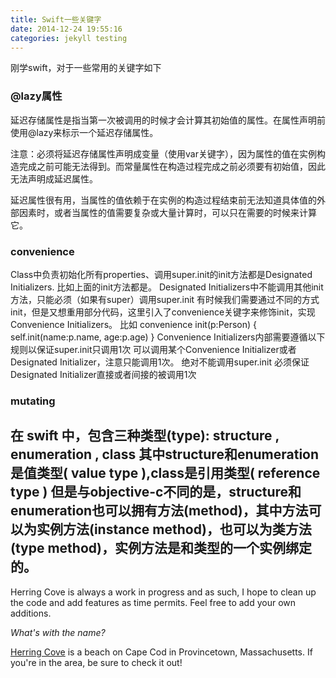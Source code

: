 ```yaml
---
title: Swift一些关键字
date: 2014-12-24 19:55:16
categories: jekyll testing
---
```


刚学swift，对于一些常用的关键字如下


### @lazy属性

延迟存储属性是指当第一次被调用的时候才会计算其初始值的属性。在属性声明前使用@lazy来标示一个延迟存储属性。

注意：必须将延迟存储属性声明成变量（使用var关键字），因为属性的值在实例构造完成之前可能无法得到。而常量属性在构造过程完成之前必须要有初始值，因此无法声明成延迟属性。

延迟属性很有用，当属性的值依赖于在实例的构造过程结束前无法知道具体值的外部因素时，或者当属性的值需要复杂或大量计算时，可以只在需要的时候来计算它。


### convenience

Class中负责初始化所有properties、调用super.init的init方法都是Designated Initializers. 比如上面的init方法都是。 Designated Initializers中不能调用其他init方法，只能必须（如果有super）调用super.init 
有时候我们需要通过不同的方式init，但是又想重用部分代码，这里引入了convenience关键字来修饰init，实现Convenience Initializers。 比如
  convenience init(p:Person)
  {
  		self.init(name:p.name, age:p.age)
  }
Convenience Initializers内部需要遵循以下规则以保证super.init只调用1次
可以调用某个Convenience Initializer或者Designated Initializer，注意只能调用1次。
绝对不能调用super.init
必须保证Designated Initializer直接或者间接的被调用1次

### mutating

在 swift 中，包含三种类型(type): structure , enumeration , class 其中structure和enumeration是值类型( value type ),class是引用类型( reference type ) 但是与objective-c不同的是，structure和enumeration也可以拥有方法(method)，其中方法可以为实例方法(instance method)，也可以为类方法(type method)，实例方法是和类型的一个实例绑定的。
-------------
Herring Cove is always a work in progress and as such, I hope to clean up the code and add features as time permits. Feel free to add your own additions.

*What's with the name?*

[Herring Cove](http://www.capecodbeachchair.com/beachguide/index.cfm?page=3&BeachID=5) is a beach on Cape Cod in Provincetown, Massachusetts. If you're in the area, be sure to check it out!

